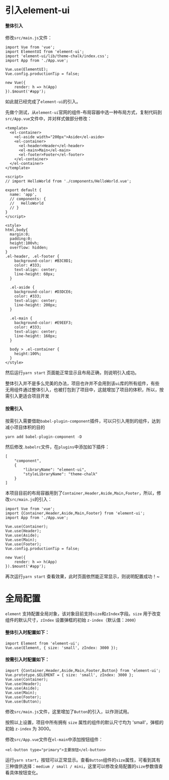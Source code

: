 # 引入element-ui

#### 整体引入

修改`src/main.js`文件：

```
import Vue from 'vue';
import ElementUI from 'element-ui';
import 'element-ui/lib/theme-chalk/index.css';
import App from './App.vue';

Vue.use(ElementUI);
Vue.config.productionTip = false;

new Vue({
    render: h => h(App)
}).$mount('#app');

```

如此就已经完成了`element-ui`的引入。

先做个测试，从`element-ui`官网的组件-布局容器中选一种布局方式，复制代码到`src/App.vue`文件中，并对样式做部分修改：

```
<template>
  <el-container>
    <el-aside width="200px">Aside</el-aside>
    <el-container>
      <el-header>Header</el-header>
      <el-main>Main</el-main>
      <el-footer>Footer</el-footer>
    </el-container>
  </el-container>
</template>

<script>
// import HelloWorld from './components/HelloWorld.vue';

export default {
  name: 'app',
  // components: {
  //   HelloWorld
  // }
}
</script>

<style>
html,body{
  margin:0;
  padding:0;
  height:100vh;
  overflow: hidden;
}
.el-header, .el-footer {
    background-color: #B3C0D1;
    color: #333;
    text-align: center;
    line-height: 60px;
  }
  
  .el-aside {
    background-color: #D3DCE6;
    color: #333;
    text-align: center;
    line-height: 200px;
  }
  
  .el-main {
    background-color: #E9EEF3;
    color: #333;
    text-align: center;
    line-height: 160px;
  }
  
  body > .el-container {
    height:100%;
  }
</style>

```

然后运行`yarn start` 页面能正常显示且布局正确，则说明引入成功。

整体引入并不是多么完美的办法，项目也许并不会用到该`ui`库的所有组件，有些无用组件通过整体引入，也被打包到了项目中，这就增加了项目的体积，所以，按需引入更适合项目开发

#### 按需引入

按需引入需要借助`babel-plugin-component`插件，可以只引入用到的组件，达到减小项目体积的目的

```
yarn add babel-plugin-component -D
```

然后修改`.babelrc`文件，在`plugins`中添加如下插件：

```
[
    "component",
    {
        "libraryName": "element-ui",
        "styleLibraryName": "theme-chalk"
    }
]
```

本项目目前的布局容器用到了`Container,Header,Aside,Main,Footer`，所以，修改`src/main.js`的引入：

```
import Vue from 'vue';
import {Container,Header,Aside,Main,Footer} from 'element-ui';
import App from './App.vue';

Vue.use(Container);
Vue.use(Header);
Vue.use(Aside);
Vue.use(Main);
Vue.use(Footer);
Vue.config.productionTip = false;

new Vue({
    render: h => h(App)
}).$mount('#app');
```

再次运行`yarn start` 查看效果，此时页面依然能正常显示，则说明配置成功！~

# 全局配置

`element` 支持配置全局对象，该对象目前支持`size`和`zIndex`字段。`size` 用于改变组件的默认尺寸，`zIndex` 设置弹框的初始 `z-index`（默认值：`2000`）

#### 整体引入时配置如下：

```
import Element from 'element-ui';
Vue.use(Element, { size: 'small', zIndex: 3000 });
```

#### 按需引入时配置如下：

```
import {Container,Header,Aside,Main,Footer,Button} from 'element-ui';
Vue.prototype.$ELEMENT = { size: 'small', zIndex: 3000 };
Vue.use(Container);
Vue.use(Header);
Vue.use(Aside);
Vue.use(Main);
Vue.use(Footer);
Vue.use(Button);
```
修改`src/main.js`文件，这里增加了`Button`的引入，以作测试用。

按照以上设置，项目中所有拥有 `size` 属性的组件的默认尺寸均为 'small'，弹框的初始 `z-index` 为 3000。

修改`src/App.vue`文件在`el-main`中添加按钮组件：

```
<el-button type="primary">主要按钮</el-button>
```
运行`yarn start`，按钮可以正常显示。查看`Button`组件的`size`属性，可看到其有三种值供选择：`medium / small / mini`，这里可以修改全局配置的`size`参数值查看具体按钮变化。
